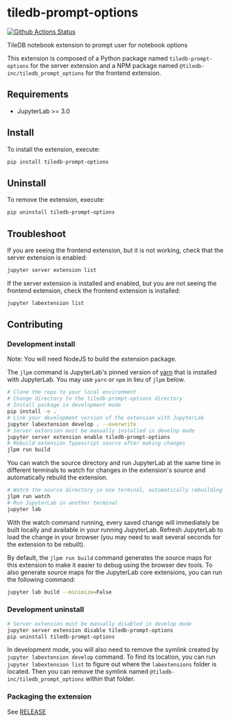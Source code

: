 # tiledb-prompt-options

[![Github Actions Status](https://github.com/TileDB-Inc/TileDB-Cloud-Jupyter-Prompt-Options.git/workflows/Build/badge.svg)](https://github.com/TileDB-Inc/TileDB-Cloud-Jupyter-Prompt-Options.git/actions/workflows/build.yml)

TileDB notebook extension to prompt user for notebook options


This extension is composed of a Python package named `tiledb-prompt-options`
for the server extension and a NPM package named `@tiledb-inc/tiledb_prompt_options`
for the frontend extension.


## Requirements

* JupyterLab >= 3.0

## Install

To install the extension, execute:

```bash
pip install tiledb-prompt-options
```

## Uninstall

To remove the extension, execute:

```bash
pip uninstall tiledb-prompt-options
```


## Troubleshoot

If you are seeing the frontend extension, but it is not working, check
that the server extension is enabled:

```bash
jupyter server extension list
```

If the server extension is installed and enabled, but you are not seeing
the frontend extension, check the frontend extension is installed:

```bash
jupyter labextension list
```


## Contributing

### Development install

Note: You will need NodeJS to build the extension package.

The `jlpm` command is JupyterLab's pinned version of
[yarn](https://yarnpkg.com/) that is installed with JupyterLab. You may use
`yarn` or `npm` in lieu of `jlpm` below.

```bash
# Clone the repo to your local environment
# Change directory to the tiledb-prompt-options directory
# Install package in development mode
pip install -e .
# Link your development version of the extension with JupyterLab
jupyter labextension develop . --overwrite
# Server extension must be manually installed in develop mode
jupyter server extension enable tiledb-prompt-options
# Rebuild extension Typescript source after making changes
jlpm run build
```

You can watch the source directory and run JupyterLab at the same time in different terminals to watch for changes in the extension's source and automatically rebuild the extension.

```bash
# Watch the source directory in one terminal, automatically rebuilding when needed
jlpm run watch
# Run JupyterLab in another terminal
jupyter lab
```

With the watch command running, every saved change will immediately be built locally and available in your running JupyterLab. Refresh JupyterLab to load the change in your browser (you may need to wait several seconds for the extension to be rebuilt).

By default, the `jlpm run build` command generates the source maps for this extension to make it easier to debug using the browser dev tools. To also generate source maps for the JupyterLab core extensions, you can run the following command:

```bash
jupyter lab build --minimize=False
```

### Development uninstall

```bash
# Server extension must be manually disabled in develop mode
jupyter server extension disable tiledb-prompt-options
pip uninstall tiledb-prompt-options
```

In development mode, you will also need to remove the symlink created by `jupyter labextension develop`
command. To find its location, you can run `jupyter labextension list` to figure out where the `labextensions`
folder is located. Then you can remove the symlink named `@tiledb-inc/tiledb_prompt_options` within that folder.

### Packaging the extension

See [RELEASE](RELEASE.md)
